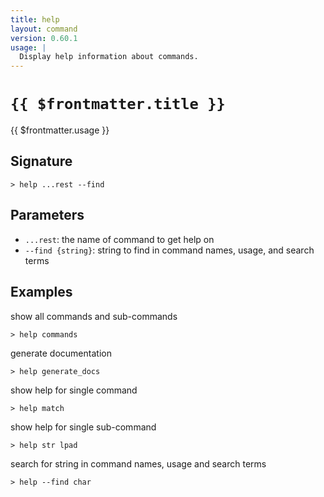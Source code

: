 ```yaml
---
title: help
layout: command
version: 0.60.1
usage: |
  Display help information about commands.
---
```


# `{{ $frontmatter.title }}`

<div style='white-space: pre-wrap;'>{{ $frontmatter.usage }}</div>

## Signature

```> help ...rest --find```

## Parameters

 -  `...rest`: the name of command to get help on
 -  `--find {string}`: string to find in command names, usage, and search terms

## Examples

show all commands and sub-commands
```shell
> help commands
```

generate documentation
```shell
> help generate_docs
```

show help for single command
```shell
> help match
```

show help for single sub-command
```shell
> help str lpad
```

search for string in command names, usage and search terms
```shell
> help --find char
```
